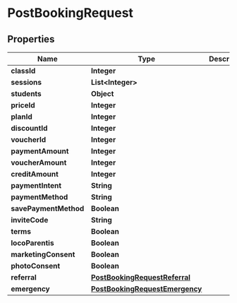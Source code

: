 

# PostBookingRequest


## Properties

| Name | Type | Description | Notes |
|------------ | ------------- | ------------- | -------------|
|**classId** | **Integer** |  |  [optional] |
|**sessions** | **List&lt;Integer&gt;** |  |  [optional] |
|**students** | **Object** |  |  [optional] |
|**priceId** | **Integer** |  |  [optional] |
|**planId** | **Integer** |  |  [optional] |
|**discountId** | **Integer** |  |  [optional] |
|**voucherId** | **Integer** |  |  [optional] |
|**paymentAmount** | **Integer** |  |  [optional] |
|**voucherAmount** | **Integer** |  |  [optional] |
|**creditAmount** | **Integer** |  |  [optional] |
|**paymentIntent** | **String** |  |  [optional] |
|**paymentMethod** | **String** |  |  [optional] |
|**savePaymentMethod** | **Boolean** |  |  [optional] |
|**inviteCode** | **String** |  |  [optional] |
|**terms** | **Boolean** |  |  [optional] |
|**locoParentis** | **Boolean** |  |  [optional] |
|**marketingConsent** | **Boolean** |  |  [optional] |
|**photoConsent** | **Boolean** |  |  [optional] |
|**referral** | [**PostBookingRequestReferral**](PostBookingRequestReferral.md) |  |  [optional] |
|**emergency** | [**PostBookingRequestEmergency**](PostBookingRequestEmergency.md) |  |  [optional] |



